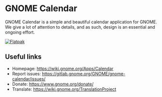 # GNOME Calendar

GNOME Calendar is a simple and beautiful calendar application for GNOME. We give
a lot of attention to details, and as such, design is an essential and ongoing
effort.

[![Flatpak](https://upload.wikimedia.org/wikipedia/commons/thumb/a/a6/Flathub-badge-en.svg/240px-Flathub-badge-en.svg.png)](https://flathub.org/apps/details/org.gnome.Calendar)


## Useful links

- Homepage: <https://wiki.gnome.org/Apps/Calendar>
- Report issues: <https://gitlab.gnome.org/GNOME/gnome-calendar/issues/>
- Donate: <https://www.gnome.org/donate/>
- Translate: <https://wiki.gnome.org/TranslationProject>